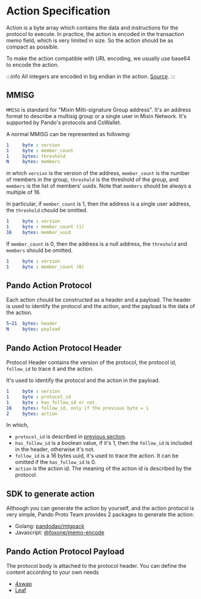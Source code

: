 # Action Specification

Action is a byte array which contains the data and instructions for the protocol to execute. In practice, the action is encoded in the transaction memo field, which is very limited in size. So the action should be as compact as possible.

To make the action compatible with URL encoding, we usually use base64 to encode the action. 

:::info
All integers are encoded in big endian in the action. [Source](https://github.com/pandodao/mtg/blob/main/mtgpack/encode.go#L61).
:::

## MMISG

`MMISG` is standard for "Mixin Milti-signature Group address". It's an address format to describe a multisig group or a single user in Mixin Network. It's supported by Pando's protocols and CoWallet. 

A normal MMISG can be represented as following:

```yaml
1     byte : version
1     byte : member_count
1     bytes: threshold
N     bytes: members
```

in which `version` is the version of the address, `member_count` is the number of members in the group, `threshold` is the threshold of the group, and `members` is the list of members’ uuids. Note that `members` should be always a multiple of 16.

In particular, if `member_count` is 1, then the address is a single user address, the `threshold` chould be omitted. 

```yaml
1     byte : version
1     byte : member_count (1)
16    bytes: member_uuid
```

If `member_count` is 0, then the address is a null address, the `threshold` and `members` should be omitted.

```yaml 
1     byte : version
1     byte : member_count (0)
```

## Pando Action Protocol 

Each action chould be constructed as a header and a payload. The header is used to identify the protocol and the action, and the payload is the data of the action.

```yaml
5~21  bytes: header
N     bytes: payload
```

## Pando Action Protocol Header

Protocol Header contains the version of the protocol, the protocol id, `follow_id` to trace it and the action. 

It's used to identify the protocol and the action in the payload.

```yaml
1     byte : version
1     byte : protocol_id
1     byte : has_follow_id or not.
16    bytes: follow_id, only if the previous byte = 1
2     bytes: action
```

In which, 

- `protocol_id` is described in [previous section](./overview#protocol-id).
- `has_follow_id` is a boolean value, if it's 1, then the `follow_id` is included in the header, otherwise it's not.
- `follow_id` is a 16 bytes uuid, it's used to trace the action. It can be omitted if the `has_follow_id` is 0.
- `action` is the action id. The meaning of the action id is described by the protocol.

## SDK to generate action

Although you can generate the action by yourself, and the action protocol is very simple, Pando Proto Team provides 2 packages to generate the action:

- Golang: [pandodao/mtgpack](https://github.com/pandodao/mtg)
- Javascript: [@foxone/memo-encode](https://github.com/pandodao/pando-libs/blob/main/packages/memo/ReadMe.md)

## Pando Action Protocol Payload

The protocol body is attached to the protocol header. You can define the content according to your own needs

- [4swap](./4swap/action)
- [Leaf](./leaf/action)
